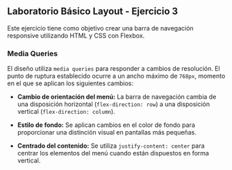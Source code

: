 ## Laboratorio Básico Layout - Ejercicio 3

Este ejercicio tiene como objetivo crear una barra de navegación responsive utilizando HTML y CSS con Flexbox.

### Media Queries

El diseño utiliza `media queries` para responder a cambios de resolución. El punto de ruptura establecido ocurre a un ancho máximo de `768px`, momento en el que se aplican los siguientes cambios:

- **Cambio de orientación del menú:** La barra de navegación cambia de una disposición horizontal (`flex-direction: row`) a una disposición vertical (`flex-direction: column`).

- **Estilo de fondo:** Se aplican cambios en el color de fondo para proporcionar una distinción visual en pantallas más pequeñas.

- **Centrado del contenido:** Se utiliza `justify-content: center` para centrar los elementos del menú cuando están dispuestos en forma vertical.
